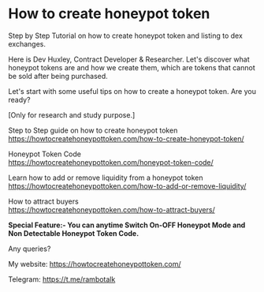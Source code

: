 # How to create honeypot token
Step by Step Tutorial on how to create honeypot token and listing to dex exchanges.

Here is Dev Huxley, Contract Developer & Researcher. Let's discover what honeypot tokens are and how we create them, which are tokens that cannot be sold after being purchased.

Let's start with some useful tips on how to create a honeypot token. Are you ready?

[Only for research and study purpose.]

Step to Step guide on how to create honeypot token  
https://howtocreatehoneypottoken.com/how-to-create-honeypot-token/

Honeypot Token Code  
https://howtocreatehoneypottoken.com/honeypot-token-code/

Learn how to add or remove liquidity from a honeypot token  
https://howtocreatehoneypottoken.com/how-to-add-or-remove-liquidity/

How to attract buyers  
https://howtocreatehoneypottoken.com/how-to-attract-buyers/

**Special Feature:- You can anytime Switch On-OFF Honeypot Mode and Non Detectable Honeypot Token Code.**

Any queries?

My website: https://howtocreatehoneypottoken.com/

Telegram: https://t.me/rambotalk

